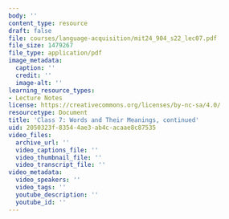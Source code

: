 ```yaml
---
body: ''
content_type: resource
draft: false
file: courses/language-acquisition/mit24_904_s22_lec07.pdf
file_size: 1479267
file_type: application/pdf
image_metadata:
  caption: ''
  credit: ''
  image-alt: ''
learning_resource_types:
- Lecture Notes
license: https://creativecommons.org/licenses/by-nc-sa/4.0/
resourcetype: Document
title: 'Class 7: Words and Their Meanings, continued'
uid: 2050323f-8354-4ae3-ab4c-acaae8c87535
video_files:
  archive_url: ''
  video_captions_file: ''
  video_thumbnail_file: ''
  video_transcript_file: ''
video_metadata:
  video_speakers: ''
  video_tags: ''
  youtube_description: ''
  youtube_id: ''
---
```

